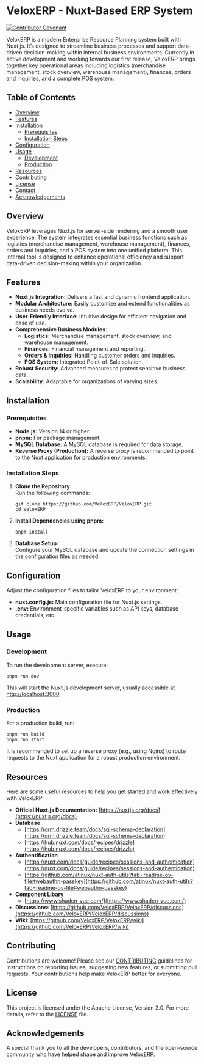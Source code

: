 # VeloxERP - Nuxt-Based ERP System
[![Contributor Covenant](https://img.shields.io/badge/Contributor%20Covenant-2.1-4baaaa.svg)](code_of_conduct.md)

VeloxERP is a modern Enterprise Resource Planning system built with Nuxt.js. It’s designed to streamline business processes and support data-driven decision-making within internal business environments. Currently in active development and working towards our first release, VeloxERP brings together key operational areas including logistics (merchandise management, stock overview, warehouse management), finances, orders and inquiries, and a complete POS system.

## Table of Contents
- [Overview](#overview)
- [Features](#features)
- [Installation](#installation)
    - [Prerequisites](#prerequisites)
    - [Installation Steps](#installation-steps)
- [Configuration](#configuration)
- [Usage](#usage)
    - [Development](#development)
    - [Production](#production)
- [Resources](#resources)
- [Contributing](#contributing)
- [License](#license)
- [Contact](#contact)
- [Acknowledgements](#acknowledgements)

## Overview
VeloxERP leverages Nuxt.js for server-side rendering and a smooth user experience. The system integrates essential business functions such as logistics (merchandise management, warehouse management), finances, orders and inquiries, and a POS system into one unified platform. This internal tool is designed to enhance operational efficiency and support data-driven decision-making within your organization.

## Features
- **Nuxt.js Integration:** Delivers a fast and dynamic frontend application.
- **Modular Architecture:** Easily customize and extend functionalities as business needs evolve.
- **User-Friendly Interface:** Intuitive design for efficient navigation and ease of use.
- **Comprehensive Business Modules:**
    - **Logistics:** Merchandise management, stock overview, and warehouse management.
    - **Finances:** Financial management and reporting.
    - **Orders & Inquiries:** Handling customer orders and inquiries.
    - **POS System:** Integrated Point-of-Sale solution.
- **Robust Security:** Advanced measures to protect sensitive business data.
- **Scalability:** Adaptable for organizations of varying sizes.

## Installation

### Prerequisites
- **Node.js:** Version 14 or higher.
- **pnpm:** For package management.
- **MySQL Database:** A MySQL database is required for data storage.
- **Reverse Proxy (Production):** A reverse proxy is recommended to point to the Nuxt application for production environments.

### Installation Steps
1. **Clone the Repository:**  
   Run the following commands:
   ```
   git clone https://github.com/VeloxERP/VeloxERP.git
   cd VeloxERP
   ```
2. **Install Dependencies using pnpm:**
   ```
   pnpm install
   ```
3. **Database Setup:**  
   Configure your MySQL database and update the connection settings in the configuration files as needed.

## Configuration
Adjust the configuration files to tailor VeloxERP to your environment:
- **nuxt.config.js:** Main configuration file for Nuxt.js settings.
- **.env:** Environment-specific variables such as API keys, database credentials, etc.

## Usage

### Development
To run the development server, execute:
```
pnpm run dev
```
This will start the Nuxt.js development server, usually accessible at [http://localhost:3000](http://localhost:3000).

### Production
For a production build, run:
```
pnpm run build
pnpm run start
```
It is recommended to set up a reverse proxy (e.g., using Nginx) to route requests to the Nuxt application for a robust production environment.

## Resources
Here are some useful resources to help you get started and work effectively with VeloxERP:
- **Official Nuxt.js Documentation:** [https://nuxtjs.org/docs](https://nuxtjs.org/docs)
- **Database**
    - [https://orm.drizzle.team/docs/sql-schema-declaration](https://orm.drizzle.team/docs/sql-schema-declaration)
    - [https://hub.nuxt.com/docs/recipes/drizzle](https://hub.nuxt.com/docs/recipes/drizzle)
- **Authentification**
    - [https://nuxt.com/docs/guide/recipes/sessions-and-authentication](https://nuxt.com/docs/guide/recipes/sessions-and-authentication)
    - [https://github.com/atinux/nuxt-auth-utils?tab=readme-ov-file#webauthn-passkey](https://github.com/atinux/nuxt-auth-utils?tab=readme-ov-file#webauthn-passkey)
- **Component Libary**
    - [https://www.shadcn-vue.com/](https://www.shadcn-vue.com/)
- **Discussions:** [https://github.com/VeloxERP/VeloxERP/discussions](https://github.com/VeloxERP/VeloxERP/discussions)
- **Wiki:** [https://github.com/VeloxERP/VeloxERP/wiki](https://github.com/VeloxERP/VeloxERP/wiki)

## Contributing
Contributions are welcome! Please see our [CONTRIBUTING](.github/CONTRIBUTING.md) guidelines for instructions on reporting issues, suggesting new features, or submitting pull requests. Your contributions help make VeloxERP better for everyone.

## License
This project is licensed under the Apache License, Version 2.0. For more details, refer to the [LICENSE](LICENSE) file.

## Acknowledgements
A special thank you to all the developers, contributors, and the open-source community who have helped shape and improve VeloxERP.
